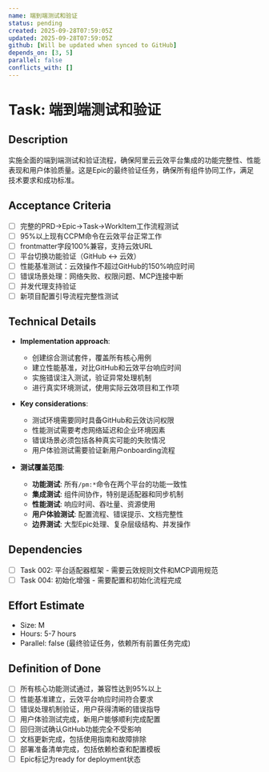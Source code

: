 ```yaml
---
name: 端到端测试和验证
status: pending
created: 2025-09-28T07:59:05Z
updated: 2025-09-28T07:59:05Z
github: [Will be updated when synced to GitHub]
depends_on: [3, 5]
parallel: false
conflicts_with: []
---
```


# Task: 端到端测试和验证

## Description

实施全面的端到端测试和验证流程，确保阿里云云效平台集成的功能完整性、性能表现和用户体验质量。这是Epic的最终验证任务，确保所有组件协同工作，满足技术要求和成功标准。

## Acceptance Criteria

- [ ] 完整的PRD→Epic→Task→WorkItem工作流程测试
- [ ] 95%以上现有CCPM命令在云效平台正常工作
- [ ] frontmatter字段100%兼容，支持云效URL
- [ ] 平台切换功能验证（GitHub ↔ 云效）
- [ ] 性能基准测试：云效操作不超过GitHub的150%响应时间
- [ ] 错误场景处理：网络失败、权限问题、MCP连接中断
- [ ] 并发代理支持验证
- [ ] 新项目配置引导流程完整性测试

## Technical Details

- **Implementation approach**:
  - 创建综合测试套件，覆盖所有核心用例
  - 建立性能基准，对比GitHub和云效平台响应时间
  - 实施错误注入测试，验证异常处理机制
  - 进行真实环境测试，使用实际云效项目和工作项

- **Key considerations**:
  - 测试环境需要同时具备GitHub和云效访问权限
  - 性能测试需要考虑网络延迟和企业环境因素
  - 错误场景必须包括各种真实可能的失败情况
  - 用户体验测试需要验证新用户onboarding流程

- **测试覆盖范围**:
  - **功能测试**: 所有`/pm:*`命令在两个平台的功能一致性
  - **集成测试**: 组件间协作，特别是适配器和同步机制
  - **性能测试**: 响应时间、吞吐量、资源使用
  - **用户体验测试**: 配置流程、错误提示、文档完整性
  - **边界测试**: 大型Epic处理、复杂层级结构、并发操作

## Dependencies

- [ ] Task 002: 平台适配器框架 - 需要云效规则文件和MCP调用规范
- [ ] Task 004: 初始化增强 - 需要配置和初始化流程完成

## Effort Estimate

- Size: M
- Hours: 5-7 hours
- Parallel: false (最终验证任务，依赖所有前置任务完成)

## Definition of Done

- [ ] 所有核心功能测试通过，兼容性达到95%以上
- [ ] 性能基准建立，云效平台响应时间符合要求
- [ ] 错误处理机制验证，用户获得清晰的错误指导
- [ ] 用户体验测试完成，新用户能够顺利完成配置
- [ ] 回归测试确认GitHub功能完全不受影响
- [ ] 文档更新完成，包括使用指南和故障排除
- [ ] 部署准备清单完成，包括依赖检查和配置模板
- [ ] Epic标记为ready for deployment状态